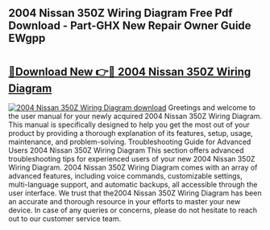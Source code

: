 ## 2004 Nissan 350Z Wiring Diagram Free Pdf Download - Part-GHX New Repair Owner Guide EWgpp

# <h2><a href="http://dfpvi0l.blite.top/?on=2004+Nissan+350Z+Wiring+Diagram">🔗Download New 👉🔴 2004 Nissan 350Z Wiring Diagram</a></h2>

[![2004 Nissan 350Z Wiring Diagram download](https://i.imgur.com/lujVjoI.png)](http://dfpvi0l.blite.top/?on=2004+Nissan+350Z+Wiring+Diagram)
Greetings and welcome to the user manual for your newly acquired 2004 Nissan 350Z Wiring Diagram. This manual is specifically designed to help you get the most out of your product by providing a thorough explanation of its features, setup, usage, maintenance, and problem-solving. Troubleshooting Guide for Advanced Users 2004 Nissan 350Z Wiring Diagram This section offers advanced troubleshooting tips for experienced users of your new 2004 Nissan 350Z Wiring Diagram. 2004 Nissan 350Z Wiring Diagram comes with an array of advanced features, including voice commands, customizable settings, multi-language support, and automatic backups, all accessible through the user interface. We trust that the2004 Nissan 350Z Wiring Diagram has been an accurate and thorough resource in your efforts to master your new device. In case of any queries or concerns, please do not hesitate to reach out to our customer service team.
